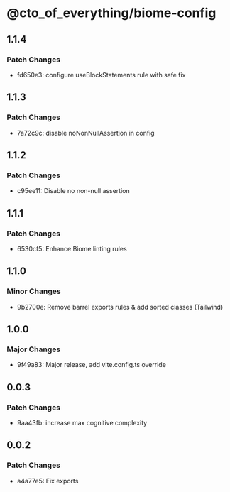 # @cto_of_everything/biome-config

## 1.1.4

### Patch Changes

- fd650e3: configure useBlockStatements rule with safe fix

## 1.1.3

### Patch Changes

- 7a72c9c: disable noNonNullAssertion in config

## 1.1.2

### Patch Changes

- c95ee11: Disable no non-null assertion

## 1.1.1

### Patch Changes

- 6530cf5: Enhance Biome linting rules

## 1.1.0

### Minor Changes

- 9b2700e: Remove barrel exports rules & add sorted classes (Tailwind)

## 1.0.0

### Major Changes

- 9f49a83: Major release, add vite.config.ts override

## 0.0.3

### Patch Changes

- 9aa43fb: increase max cognitive complexity

## 0.0.2

### Patch Changes

- a4a77e5: Fix exports
